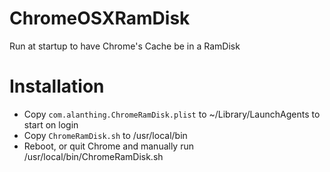 ChromeOSXRamDisk
================

Run at startup to have Chrome's Cache be in a RamDisk

Installation
============
- Copy `com.alanthing.ChromeRamDisk.plist` to ~/Library/LaunchAgents to start on login
- Copy `ChromeRamDisk.sh` to /usr/local/bin
- Reboot, or quit Chrome and manually run /usr/local/bin/ChromeRamDisk.sh
